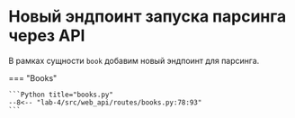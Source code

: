 # Новый эндпоинт запуска парсинга через API

В рамках сущности `book` добавим новый эндпоинт для парсинга.

=== "Books"

    ```Python title="books.py"
    --8<-- "lab-4/src/web_api/routes/books.py:78:93"
    ```
